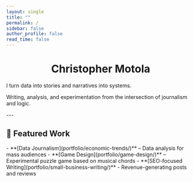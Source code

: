 ```yaml
---
layout: single
title: ""
permalink: /
sidebar: false
author_profile: false
read_time: false
---
```

<div class="hero-block">
  <div class="hero-intro">
    <h1 style="text-align: center;">Christopher Motola</h1>
    <p>I turn data into stories and narratives into systems.</p>
    <p>Writing, analysis, and experimentation from the intersection of journalism and logic.</p>
  </div>
</div>
---
<h2 class="section-header">📂 Featured Work</h2>  
- **[Data Journalism](portfolio/economic-trends/)** – Data analysis for mass audiences  
- **[Game Design](portfolio/game-design/)** – Experimental puzzle game based on musical chords
- **[SEO-focused Writing](portfolio/small-business-writing/)** - Revenue-generating posts and reviews 

